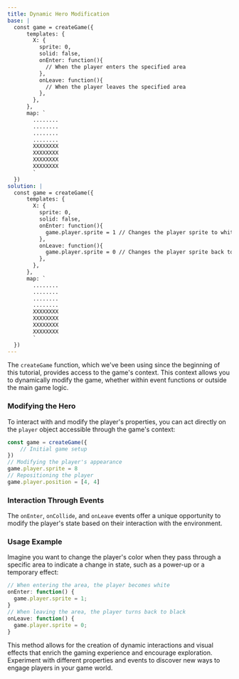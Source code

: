 ```yaml
---
title: Dynamic Hero Modification
base: |
  const game = createGame({
      templates: {
        X: {
          sprite: 0,
          solid: false,
          onEnter: function(){
            // When the player enters the specified area
          },
          onLeave: function(){
            // When the player leaves the specified area
          },
        },
      },
      map: `
        ........
        ........
        ........
        ........
        XXXXXXXX
        XXXXXXXX
        XXXXXXXX
        XXXXXXXX
        `
  })
solution: |
  const game = createGame({
      templates: {
        X: {
          sprite: 0,
          solid: false,
          onEnter: function(){
            game.player.sprite = 1 // Changes the player sprite to white
          },
          onLeave: function(){
            game.player.sprite = 0 // Changes the player sprite back to black
          },
        },
      },
      map: `
        ........
        ........
        ........
        ........
        XXXXXXXX
        XXXXXXXX
        XXXXXXXX
        XXXXXXXX
        `
  })
---
```


The `createGame` function, which we've been using since the beginning of this tutorial, provides access to the game's context. This context allows you to dynamically modify the game, whether within event functions or outside the main game logic.

### Modifying the Hero

To interact with and modify the player's properties, you can act directly on the `player` object accessible through the game's context:

```js
const game = createGame({
	// Initial game setup
})
// Modifying the player's appearance
game.player.sprite = 8
// Repositioning the player
game.player.position = [4, 4]
```

### Interaction Through Events

The `onEnter`, `onCollide`, and `onLeave` events offer a unique opportunity to modify the player's state based on their interaction with the environment.

### Usage Example

Imagine you want to change the player's color when they pass through a specific area to indicate a change in state, such as a power-up or a temporary effect:

```js
// When entering the area, the player becomes white
onEnter: function() {
  game.player.sprite = 1;
}
// When leaving the area, the player turns back to black
onLeave: function() {
  game.player.sprite = 0;
}
```

This method allows for the creation of dynamic interactions and visual effects that enrich the gaming experience and encourage exploration. Experiment with different properties and events to discover new ways to engage players in your game world.
